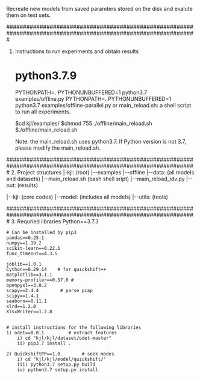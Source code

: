 Recreate new models from saved paramters stored on the disk and evalute them on test sets.

#################################################################################################################
1. Instructions to run experiments and obtain results
    # python3.7.9
    PYTHONPATH=. PYTHONUNBUFFERED=1 python3.7 examples/offline.py
    PYTHONPATH=. PYTHONUNBUFFERED=1 python3.7 examples/offline-parallel.py
    or 
    main_reload.sh: a shell script to run all experiments.

    $cd kjl/examples/
    $chmod 755 ./offline/main_reload.sh
    $./offline/main_reload.sh

    Note: the main_reload.sh uses python3.7.
          If Python version is not 3.7, please modify the main_reload.sh.

#################################################################################################################
2. Project structures
|-kjl: (root)
  |--examples
     |--offline
         |--data: (all models and datasets)
         |--main_reload.sh (bash shell sript)
         |--main_reload_idv.py
         |--out: (results)

  |--kjl: (core codes)
     |--model: (includes all models)
  |--utils: (tools)


#################################################################################################################
3. Requried libraries
    Python==3.7.3

    # Can be installed by pip3
    pandas==0.25.1
    numpy==1.19.2
    scikit-learn==0.22.1
    func_timeout==4.3.5

    joblib==1.0.1
    Cython==0.29.14    # for quickshift++
    matplotlib==3.1.1
    memory-profiler==0.57.0 #
    openpyxl==3.0.2
    scapy==2.4.4        # parse pcap
    scipy==1.4.1
    seaborn==0.11.1
    xlrd==1.2.0
    XlsxWriter==1.2.8


    # install instructions for the following libraries
    1) odet==0.0.1         # extract features
        i) cd "kjl/kjl/dataset/odet-master"
        ii) pip3.7 install .

    2) QuickshiftPP==1.0        # seek modes
        i) cd "kjl/kjl/model/quickshift/"
        iii) python3.7 setup.py build
        iv) python3.7 setup.py install
